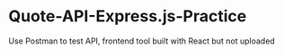 # Quote-API-Express.js-Practice

Use Postman to test API, frontend tool built with React but not uploaded
